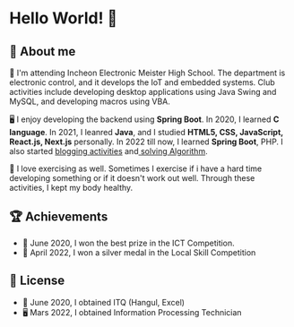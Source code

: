 # Hello World! 🤚

## 🚀 About me 
🏫 I'm attending Incheon Electronic Meister High School. The department is electronic control, and it develops the IoT and embedded systems.
Club activities include developing desktop applications using Java Swing and MySQL, and developing macros using VBA.

🖥️ I enjoy developing the backend using <b>Spring Boot</b>. In 2020, I learned <b>C language</b>. In 2021, I leanred <b>Java</b>, and I studied <b>HTML5, CSS, JavaScript, React.js, Next.js</b> personally. In 2022 till now, I learned <b>Spring Boot</b>, PHP. I also started [blogging activities](https://studydeveloper.tistory.com/) and[ solving Algorithm](https://www.acmicpc.net/user/rlgus0823).

💪 I love exercising as well. Sometimes I exercise if i have a hard time developing something or if it doesn't work out well. Through these activities, I kept my body healthy.

## 🏆 Achievements
+ 🥇 June 2020, I won the best prize in the ICT Competition.
+ 🥈 April 2022, I won a silver medal in the Local Skill Competition

## 📝 License 
+ 📄 June 2020, I obtained ITQ (Hangul, Excel)
+ 🖥️ Mars 2022, I obtained Information Processing Technician
